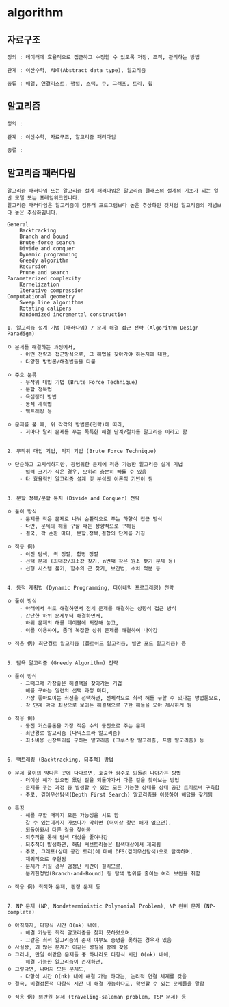 # algorithm

## 자료구조

	정의 : 데이터에 효율적으로 접근하고 수정할 수 있도록 저장, 조직, 관리하는 방법

	관계 : 이산수학, ADT(Abstract data type), 알고리즘

	종류 : 배열, 연결리스트, 행렬, 스택, 큐, 그래프, 트리, 힙

## 알고리즘

	정의 :

	관계 : 이산수학, 자료구조, 알고리즘 패러다임

	종류 : 


## 알고리즘 패러다임

	알고리즘 패러다임 또는 알고리즘 설계 패러다임은 알고리즘 클래스의 설계의 기초가 되는 일반 모델 또는 프레임워크입니다. 
	알고리즘 패러다임은 알고리즘이 컴퓨터 프로그램보다 높은 추상화인 것처럼 알고리즘의 개념보다 높은 추상화입니다.

	General
		Backtracking
		Branch and bound
		Brute-force search
		Divide and conquer
		Dynamic programming
		Greedy algorithm
		Recursion
		Prune and search
	Parameterized complexity
		Kernelization
		Iterative compression
	Computational geometry
		Sweep line algorithms
		Rotating calipers
		Randomized incremental construction

	1. 알고리즘 설계 기법 (패러다임) / 문제 해결 접근 전략 (Algorithm Design Paradigm)

	ㅇ 문제를 해결하는 과정에서, 
		- 어떤 전략과 접근방식으로, 그 해법을 찾아가야 하는지에 대한,
		- 다양한 방법론/해결법들을 다룸

	ㅇ 주요 분류
		- 무작위 대입 기법 (Brute Force Technique)
		- 분할 정복법
		- 욕심쟁이 방법
		- 동적 계획법
		- 백트래킹 등

	ㅇ 문제를 풀 때, 위 각각의 방법론(전략)에 따라,
		- 저마다 달리 문제를 푸는 독특한 해결 단계/절차를 알고리즘 이라고 함


	2. 무작위 대입 기법, 억지 기법 (Brute Force Technique)

	ㅇ 단순하고 고지식하지만, 광범위한 문제에 적용 가능한 알고리즘 설계 기법
		- 입력 크기가 작은 경우, 오히려 충분히 빠를 수 있음
		- 타 효율적인 알고리즘 설계 및 분석의 이론적 기반이 됨


	3. 분할 정복/분할 통치 (Divide and Conquer) 전략

	ㅇ 풀이 방식
		- 문제를 작은 문제로 나눠 순환적으로 푸는 하향식 접근 방식
		- 다만, 문제의 해를 구할 때는 상향적으로 구해짐
		- 결국, 각 순환 마다, 분할,정복,결합의 단계를 거침

	ㅇ 적용 例)
		- 이진 탐색, 퀵 정렬, 합병 정렬
		- 선택 문제 (최대값/최소값 찾기, n번째 작은 원소 찾기 문제 등)
		- 선형 시스템 풀기, 함수의 근 찾기, 보간법, 수치 적분 등


	4. 동적 계획법 (Dynamic Programming, 다이내믹 프로그래밍) 전략

	ㅇ 풀이 방식
		- 아래에서 위로 해결하면서 전체 문제를 해결하는 상향식 접근 방식
		. 간단한 하위 문제부터 해결하면서,
		. 하위 문제의 해를 테이블에 저장해 놓고,
		. 이를 이용하여, 좀더 복잡한 상위 문제를 해결하여 나아감

	ㅇ 적용 例) 최단경로 알고리즘 (플로이드 알고리즘, 벨만 포드 알고리즘) 등


	5. 탐욕 알고리즘 (Greedy Algorithm) 전략 

	ㅇ 풀이 방식
		- 그때그때 가장좋은 해결핵을 찾아가는 기법
		. 해를 구하는 일련의 선택 과정 마다,
		. 가장 좋아보이는 최선을 선택하면, 전체적으로 최적 해를 구할 수 있다는 방법론으로,
		. 각 단계 마다 최상으로 보이는 해결책으로 구한 해들을 모아 제시하게 됨

	ㅇ 적용 例)
		- 동전 거스름돈을 가장 적은 수의 동전으로 주는 문제 
		- 최단경로 알고리즘 (다익스트라 알고리즘)
		- 최소비용 신장트리를 구하는 알고리즘 (크루스칼 알고리즘, 프림 알고리즘) 등


	6. 백트래킹 (Backtracking, 되추적) 방법

	ㅇ 문제 풀이의 막다른 곳에 다다르면, 호출한 함수로 되돌려 나아가는 방법 
		- 더이상 해가 없으면 왔던 길을 되돌아가서 다른 길을 찾아보는 방법
		- 문제를 푸는 과정 중 발생할 수 있는 모든 가능한 상태를 상태 공간 트리로써 구축함
		- 주로, 깊이우선탐색(Depth First Search) 알고리즘을 이용하여 해답을 찾게됨

	ㅇ 특징
		- 해를 구할 때까지 모든 가능성을 시도 함
		- 갈 수 있는데까지 가보다가 막히면 (더이상 찾던 해가 없으면),
		. 되돌아와서 다른 길을 찾아봄
		- 되추적을 통해 탐색 대상을 줄여나감
		. 되추적이 발생하면, 해당 서브트리들은 탐색대상에서 제외됨
		- 주로, 그래프(상태 공간 트리)에 대해 DFS(깊이우선탐색)으로 탐색하며,
		. 재귀적으로 구현됨
		- 문제가 커질 경우 엄청난 시간이 걸리므로, 
		. 분기한정법(Branch-and-Bound) 등 탐색 범위를 줄이는 여러 보완을 취함

	ㅇ 적용 例) 최적화 문제, 판정 문제 등


	7. NP 문제 (NP, Nondeterministic Polynomial Problem), NP 완비 문제 (NP-complete)

	ㅇ 아직까지, 다항식 시간 O(nk) 내에,
		- 해결 가능한 최적 알고리즘을 찾지 못하였으며,
		- 그같은 최적 알고리즘의 존재 여부도 증명을 못하는 경우가 있음
	ㅇ 사실상, 꽤 많은 문제가 이같은 성질을 함께 갖음
	ㅇ 그러나, 만일 이같은 문제들 중 하나라도 다항식 시간 O(nk) 내에,
		- 해결 가능한 알고리즘이 존재하면,
	ㅇ 그렇다면, 나머지 모든 문제도,
		- 다항식 시간 O(nk) 내에 해결 가능 하다는, 논리적 연결 체계를 갖음
	ㅇ 결국, 비결정론적 다항식 시간 내 해결 가능하다고, 확인할 수 있는 문제들을 말함

	ㅇ 적용 例) 외판원 문제 (traveling-saleman problem, TSP 문제) 등

  